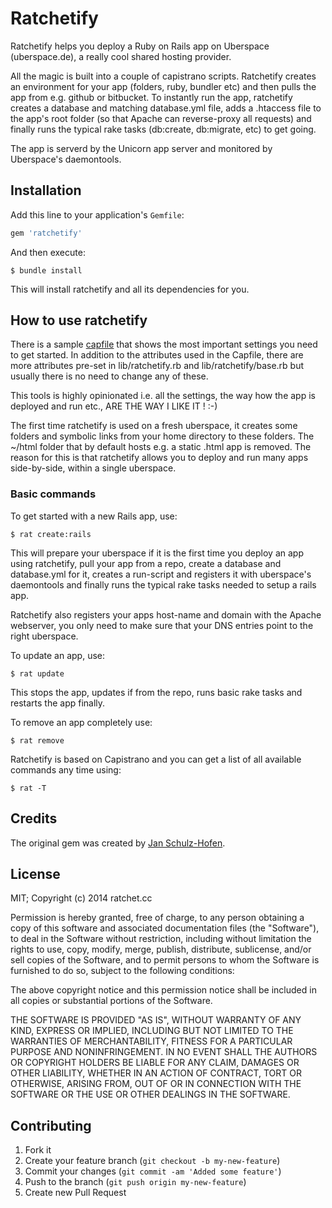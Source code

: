 # Ratchetify

Ratchetify helps you deploy a Ruby on Rails app on Uberspace (uberspace.de), a really cool shared hosting provider.

All the magic is built into a couple of capistrano scripts. Ratchetify creates an environment for your app (folders, ruby, bundler etc) and then pulls the app from e.g. github or bitbucket. To instantly run the app, ratchetify creates a database and matching database.yml file, adds a .htaccess file to the app's root folder (so that Apache can reverse-proxy all requests) and finally runs the typical rake tasks (db:create, db:migrate, etc) to get going. 

The app is serverd by the Unicorn app server and monitored by Uberspace's daemontools.

## Installation

Add this line to your application's `Gemfile`:

```ruby
gem 'ratchetify'
```

And then execute:

    $ bundle install
    
This will install ratchetify and all its dependencies for you.

## How to use ratchetify

There is a sample [capfile](https://github.com/ratchetcc/ratchetify/blob/master/Capfile.example) that shows the most important settings you need to get started. In addition to the attributes used in the Capfile, there are more attributes pre-set in lib/ratchetify.rb and lib/ratchetify/base.rb but usually there is no need to change any of these.

This tools is highly opinionated i.e. all the settings, the way how the app is deployed and run etc., ARE THE WAY I LIKE IT ! :-)

The first time ratchetify is used on a fresh uberspace, it creates some folders and symbolic links from your home directory to these folders. The ~/html folder that by default hosts e.g. a static .html app is removed. The reason for this is that ratchetify allows you to deploy and run many apps side-by-side, within a single uberspace.

### Basic commands

To get started with a new Rails app, use:

```shell
$ rat create:rails
```

This will prepare your uberspace if it is the first time you deploy an app using ratchetify, pull your app from a repo, create a database and database.yml for it, creates a run-script and registers it with uberspace's daemontools and finally runs the typical rake tasks needed to setup a rails app.

Ratchetify also registers your apps host-name and domain with the Apache webserver, you only need to make sure that your DNS entries point to the right uberspace.

To update an app, use:

```shell
$ rat update
```

This stops the app, updates if from the repo, runs basic rake tasks and restarts the app finally.

To remove an app completely use:

```shell
$ rat remove
```

Ratchetify is based on Capistrano and you can get a list of all available commands any time using:

```shell
$ rat -T
```

## Credits

The original gem was created by [Jan Schulz-Hofen](https://github.com/yeah/uberspacify). 

## License

MIT; Copyright (c) 2014 ratchet.cc

Permission is hereby granted, free of charge, to any person obtaining a copy of this software and associated documentation files (the "Software"), to deal in the Software without restriction, including without limitation the rights to use, copy, modify, merge, publish, distribute, sublicense, and/or sell copies of the Software, and to permit persons to whom the Software is furnished to do so, subject to the following conditions:

The above copyright notice and this permission notice shall be included in all copies or substantial portions of the Software.

THE SOFTWARE IS PROVIDED "AS IS", WITHOUT WARRANTY OF ANY KIND, EXPRESS OR IMPLIED, INCLUDING BUT NOT LIMITED TO THE WARRANTIES OF MERCHANTABILITY, FITNESS FOR A PARTICULAR PURPOSE AND NONINFRINGEMENT. IN NO EVENT SHALL THE AUTHORS OR COPYRIGHT HOLDERS BE LIABLE FOR ANY CLAIM, DAMAGES OR OTHER LIABILITY, WHETHER IN AN ACTION OF CONTRACT, TORT OR OTHERWISE, ARISING FROM, OUT OF OR IN CONNECTION WITH THE SOFTWARE OR THE USE OR OTHER DEALINGS IN THE SOFTWARE.

## Contributing

1. Fork it
2. Create your feature branch (`git checkout -b my-new-feature`)
3. Commit your changes (`git commit -am 'Added some feature'`)
4. Push to the branch (`git push origin my-new-feature`)
5. Create new Pull Request
